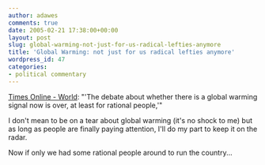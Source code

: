 ```yaml
---
author: adawes
comments: true
date: 2005-02-21 17:38:00+00:00
layout: post
slug: global-warming-not-just-for-us-radical-lefties-anymore
title: 'Global Warming: not just for us radical lefties anymore'
wordpress_id: 47
categories:
- political commentary
---
```


[Times Online - World](http://www.timesonline.co.uk/article/0,,3-1489955,00.html): "'The debate about whether there is a global warming signal now is over, at least for rational people,'"

I don't mean to be on a tear about global warming (it's no shock to me) but as long as people are finally paying attention, I'll do my part to keep it on the radar.

Now if only we had some rational people around to run the country...
